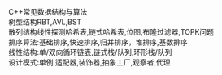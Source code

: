 C++常见数据结构与算法  
树型结构RBT,AVL,BST   
散列结构线性探测哈希表,链式哈希表,位图,布隆过滤器,TOPK问题   
排序算法:基础排序,快速排序,归并排序，堆排序,基数排序    
线性结构:单/双向循环链表,链式栈/队列,环形栈/队列   
设计模式:单例,适配器,装饰器,抽象工厂,观察者,代理   

